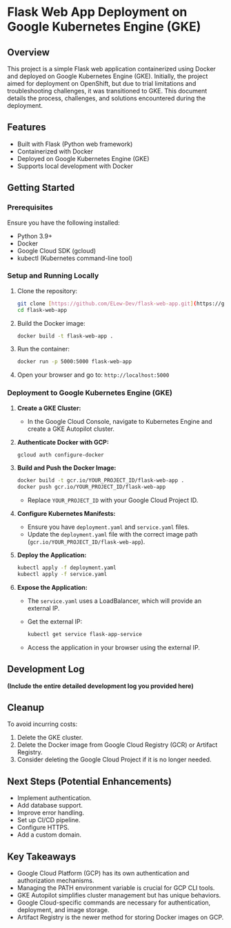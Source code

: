 # Flask Web App Deployment on Google Kubernetes Engine (GKE)

## Overview

This project is a simple Flask web application containerized using Docker and deployed on Google Kubernetes Engine (GKE). Initially, the project aimed for deployment on OpenShift, but due to trial limitations and troubleshooting challenges, it was transitioned to GKE. This document details the process, challenges, and solutions encountered during the deployment.

## Features

* Built with Flask (Python web framework)
* Containerized with Docker
* Deployed on Google Kubernetes Engine (GKE)
* Supports local development with Docker

## Getting Started

### Prerequisites

Ensure you have the following installed:

* Python 3.9+
* Docker
* Google Cloud SDK (gcloud)
* kubectl (Kubernetes command-line tool)

### Setup and Running Locally

1.  Clone the repository:

    ```bash
    git clone [https://github.com/ELew-Dev/flask-web-app.git](https://github.com/ELew-Dev/flask-web-app.git)
    cd flask-web-app
    ```

2.  Build the Docker image:

    ```bash
    docker build -t flask-web-app .
    ```

3.  Run the container:

    ```bash
    docker run -p 5000:5000 flask-web-app
    ```

4.  Open your browser and go to: `http://localhost:5000`

### Deployment to Google Kubernetes Engine (GKE)

1.  **Create a GKE Cluster:**
    * In the Google Cloud Console, navigate to Kubernetes Engine and create a GKE Autopilot cluster.

2.  **Authenticate Docker with GCP:**

    ```bash
    gcloud auth configure-docker
    ```

3.  **Build and Push the Docker Image:**

    ```bash
    docker build -t gcr.io/YOUR_PROJECT_ID/flask-web-app .
    docker push gcr.io/YOUR_PROJECT_ID/flask-web-app
    ```

    * Replace `YOUR_PROJECT_ID` with your Google Cloud Project ID.

4.  **Configure Kubernetes Manifests:**
    * Ensure you have `deployment.yaml` and `service.yaml` files.
    * Update the `deployment.yaml` file with the correct image path (`gcr.io/YOUR_PROJECT_ID/flask-web-app`).

5.  **Deploy the Application:**

    ```bash
    kubectl apply -f deployment.yaml
    kubectl apply -f service.yaml
    ```

6.  **Expose the Application:**
    * The `service.yaml` uses a LoadBalancer, which will provide an external IP.
    * Get the external IP:

        ```bash
        kubectl get service flask-app-service
        ```

    * Access the application in your browser using the external IP.

## Development Log

**(Include the entire detailed development log you provided here)**

## Cleanup

To avoid incurring costs:

1.  Delete the GKE cluster.
2.  Delete the Docker image from Google Cloud Registry (GCR) or Artifact Registry.
3.  Consider deleting the Google Cloud Project if it is no longer needed.

## Next Steps (Potential Enhancements)

* Implement authentication.
* Add database support.
* Improve error handling.
* Set up CI/CD pipeline.
* Configure HTTPS.
* Add a custom domain.

## Key Takeaways

* Google Cloud Platform (GCP) has its own authentication and authorization mechanisms.
* Managing the PATH environment variable is crucial for GCP CLI tools.
* GKE Autopilot simplifies cluster management but has unique behaviors.
* Google Cloud-specific commands are necessary for authentication, deployment, and image storage.
* Artifact Registry is the newer method for storing Docker images on GCP.
